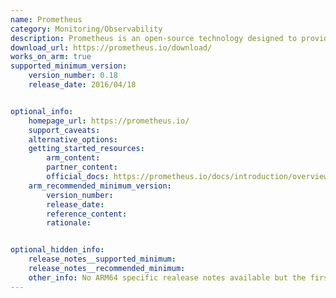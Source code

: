 ```yaml
--- 
name: Prometheus 
category: Monitoring/Observability 
description: Prometheus is an open-source technology designed to provide monitoring and alerting functionality for cloud-native environments, including Kubernetes. 
download_url: https://prometheus.io/download/ 
works_on_arm: true 
supported_minimum_version: 
    version_number: 0.18 
    release_date: 2016/04/18


optional_info:
    homepage_url: https://prometheus.io/ 
    support_caveats: 
    alternative_options: 
    getting_started_resources: 
        arm_content: 
        partner_content:  
        official_docs: https://prometheus.io/docs/introduction/overview/
    arm_recommended_minimum_version: 
        version_number: 
        release_date: 
        reference_content:
        rationale:


optional_hidden_info:
    release_notes__supported_minimum: 
    release_notes__recommended_minimum: 
    other_info: No ARM64 specific realease notes available but the first binary for ARM64 was released from version [0.18.0](https://github.com/prometheus/prometheus/releases/tag/0.18.0) .
---
```

